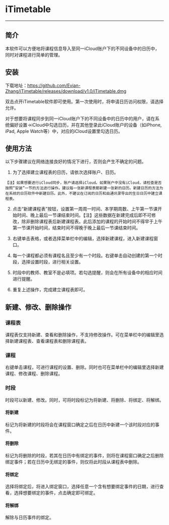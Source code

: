 # iTimetable
----

## 简介

本软件可以方便地将课程信息导入至同一iCloud账户下的不同设备中的日历中，同时对课程进行简单的管理。

## 安装

下载地址：https://github.com/Evian-Zhang/iTimetable/releases/download/v1.0/iTimetable.dmg

双击点开iTimetable软件即可使用。第一次使用时，将申请日历访问权限，请选择允许。

对于想要将课程同步到同一iCloud账户下的不同设备中的日历中的用户，请在系统偏好设置$\to$iCloud中勾选日历，并在其他登录此iCloud账户的设备（如iPhone, iPad, Apple Watch等）中，对应的iCloud设置里勾选日历。

## 使用方法

以下步骤建议在网络连接良好的情况下进行，否则会产生不确定的问题。

  1. 为了选择建立课程表的日历，请依次选择账户、日历。

    【注】如果想要进行iCloud同步，账户请选择iCloud。如果账户中没有iCloud，请检查是否按照“安装”一节的方法进行操作。建议每一张新课程表都新建一张新的日历。新建日历的方法为在系统的日历软件中新建日历。此外，不建议在订阅的日历和由通讯录导出的生日日历中建立课程表。

  2. 点击“新建课程表”按钮，设置第一周周一时间、本学期周数、上午第一节课开始时间、晚上最后一节课结束时间。【注】这些数据在新建完成后即不可修改，除非删除课程表后新建课程表。此后添加的课程的开始时间不得早于上午第一节课开始时间，结束时间不得晚于晚上最后一节课结束时间。

  3. 右键单击表格，或者选择菜单栏中的编辑，选择新建课程，进入新建课程窗口。

  4. 每一个课程都必须有课程名且至少有一个时段。右键单击自动创建的第一个时段，选择设置时段，进行相关设置。

  5. 时段中的教师、教室不是必填项。若勾选提醒，则会在所有设备中的相应时间进行提醒。

  6. 重复上述操作，完成建立课程表即可。

## 新建、修改、删除操作

### 课程表

课程表仅支持新建、查看和删除操作，不支持修改操作。可在菜单栏中的编辑里选择新建课程表、查看课程表和删除课程表。

### 课程

右键单击课程，可进行课程的设置、删除。同时也可在菜单栏中的编辑里选择新建课程、修改课程、删除课程。

### 时段

时段可以新建、修改。同时，可将时段标记为将新建、将删除、将绑定、将解绑。

#### 将新建

标记为将新建的时段将会在课程窗口确定之后在日历中新建一个该时段对应的事件。

#### 将删除

标记为将删除的时段，若其在日历中有绑定的事件，则将在课程窗口确定之后删除绑定事件；若在日历中无绑定的事件，则仅将此时段从课程表中删除。

#### 将绑定

选择将绑定后，将进入绑定窗口，选择任意一个含有想要绑定事件的日期，进行查看，选择想要绑定的事件，点击确定即可绑定。

#### 将解绑

解除与日历事件的绑定。